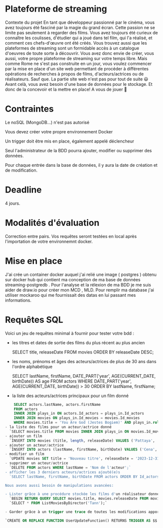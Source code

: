 # Plateforme de streaming

Contexte du projet
En tant que développeur passionné par le cinéma, vous avez toujours été fasciné par la magie du grand écran. Cette passion ne se limite pas seulement à regarder des films. Vous avez toujours été curieux de connaître les coulisses, d'étudier qui a joué dans tel film, qui l'a réalisé, et comment ces chefs-d'œuvre ont été créés. Vous trouvez aussi que les plateformes de streaming sont un formidable accès à un catalogue d'oeuvres de toute sorte à découvrir. Vous avez donc envie de créer, vous aussi, votre propre plateforme de streaming sur votre temps libre. Mais comme Rome ne s'est pas construite en un jour, vous voulez commencer par la mise en place d'un site web permettant de procéder à différentes opérations de recherches à propos de films, d'acteurs/actrices ou de réalisateurs. Sauf que. La partie site web n'est pas pour tout de suite 😃 Avant celà, vous avez besoin d'une base de données pour le stockage. Et donc de la concevoir et la mettre en place! A vous de jouer 🙂​

# Contraintes

Le noSQL (MongoDB...) n'est pas autorisé

Vous devez créer votre propre environnement Docker

Un trigger doit être mis en place, également appelé déclencheur

Seul l'administrateur de la BDD pourra ajouter, modifier ou supprimer des données.

Pour chaque entrée dans la base de données, il y aura la date de création et de modification.

# Deadline

4 jours.

# Modalités d'évaluation

Correction entre pairs.
Vos requêtes seront testées en local après l'importation de votre environnemnt docker.

# Mise en place

J'ai crée un container docker auquel j'ai relié une image ( postgres ) obtenu sur docker hub qui contient ma conception de ma base de données streaming-postgredb . Pour l'analyse et la rélexion de ma BDD je me suis aider de draw.io pour créer mon MCD , MLD. Pour remplir ma database j'ai utiliser mockaroo qui me fournissait des datas en lui passant mes informations.

# Requêtes SQL

Voici un jeu de requêtes minimal à fournir pour tester votre bdd :

- les titres et dates de sortie des films du plus récent au plus ancien

  SELECT title, releaseDate FROM movies ORDER BY releaseDate DESC;

- les noms, prénoms et âges des acteurs/actrices de plus de 30 ans dans l'ordre alphabétique

  SELECT lastName, firstName, DATE_PART('year', AGE(CURRENT_DATE, birthDate)) AS age FROM actors WHERE DATE_PART('year', AGE(CURRENT_DATE, birthDate)) > 30 ORDER BY lastName, firstName;

- la liste des acteurs/actrices principaux pour un film donné

````SQL
    SELECT actors.lastName, actors.firstName
    FROM actors
    INNER JOIN plays_in ON actors.Id_actors = plays_in.Id_actors
    INNER JOIN movies ON plays_in.Id_movies = movies.Id_movies
    WHERE movies.title = 'You Are God (Jestes Bogiem)' AND plays_in.role = 'main_actor';```
- la liste des films pour un acteur/actrice donné
  `SELECT movies.title FROM movies INNER JOIN plays_in ON movies.Id_movies = plays_in.Id_movies INNER JOIN actors ON plays_in.Id_actors = actors.Id_actors WHERE actors.lastName = 'Brenna';`
- ajouter un film
  `INSERT INTO movies (title, length, releaseDate) VALUES ('Pattaya', '01:37:00', '2016-02-24');`
- ajouter un acteur/actrice
  `INSERT INTO actors (lastName, firstName, birthDate) VALUES ('Cena', 'John', '1977-04-23');`
- modifier un film
  `UPDATE movies SET title = 'Nouveau titre', releaseDate = '2023-12-31' WHERE title = 'Boy Interrupted';`
- supprimer un acteur/actrice
  `DELETE FROM actors WHERE lastName = 'Nom de l'acteur';`
- afficher les 3 derniers acteurs/actrices ajouté(e)s
  `SELECT lastName, firstName, birthDate FROM actors ORDER BY Id_actors DESC LIMIT 3;`

Nous avons aussi besoin de manipulations avancées:

- Lister grâce à une procédure stockée les films d'un réalisateur donné en paramètre
  `BEGIN RETURN QUERY SELECT movies.title, movies.releaseDate FROM movies INNER JOIN directs ON movies.Id_movies = directs.Id_movies INNER JOIN directors ON directs.Id_directors = directors.Id_directors WHERE directors.lastName = directorName; END;`
  `SELECT * FROM ListMoviesByDirector('Tann');`

- Garder grâce à un trigger une trace de toutes les modifications apportées à la table des utilisateurs. Ainsi, une table d'archive conservera la date de la mise à jour, l'identifiant de l'utilisateur concerné, l'ancienne valeur ainsi que la nouvelle.

`CREATE OR REPLACE FUNCTION UserUpdateFunction() RETURNS TRIGGER AS $$ BEGIN INSERT INTO archives (updateDate, id_users, oldValue, newValue) VALUES (NOW(), NEW.Id_users,  JSON_BUILD_OBJECT('firstName', OLD.firstName, 'lastName', OLD.lastName, 'email', OLD.email), JSON_BUILD_OBJECT('firstName', NEW.firstName, 'lastName', NEW.lastName, 'email', NEW.email)); RETURN NEW; END; $$ LANGUAGE plpgsql; -- CREATE TRIGGER UserUpdateTrigger AFTER UPDATE ON users FOR EACH ROW EXECUTE FUNCTION UserUpdateFunction();`
````
